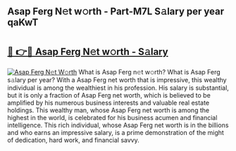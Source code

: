## Asap Ferg N𝚎t w𝚘rth - Part-M7L S𝚊lary per year qaKwT

# <h2><a href="http://gc0hoxi.nevu.top/?p=Asap+Ferg">🔗 👉🔴 Asap Ferg N𝚎t w𝚘rth - S𝚊lary</a></h2>

[![Asap Ferg N𝚎t W𝚘rth](https://i.imgur.com/Oavwk0R.jpeg)](http://gc0hoxi.nevu.top/?p=Asap+Ferg)
What is Asap Ferg n𝚎t w𝚘rth? What is Asap Ferg s𝚊lary per year?
With a Asap Ferg net worth that is impressive, this wealthy individual is among the wealthiest in his profession. His salary is substantial, but it is only a fraction of Asap Ferg net worth, which is believed to be amplified by his numerous business interests and valuable real estate holdings. This wealthy man, whose Asap Ferg net worth is among the highest in the world, is celebrated for his business acumen and financial intelligence. This rich individual, whose Asap Ferg net worth is in the billions and who earns an impressive salary, is a prime demonstration of the might of dedication, hard work, and financial savvy.
